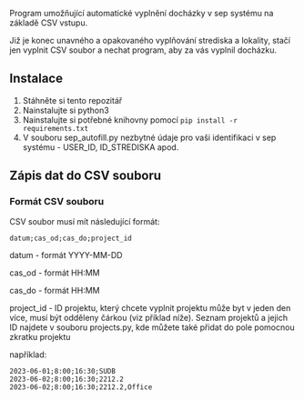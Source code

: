 Program umožňující automatické vyplnění docházky v sep systému na základě CSV vstupu.

Již je konec unavného a opakovaného vyplňování strediska a lokality, stačí jen vyplnit CSV soubor a nechat program, aby za vás vyplnil docházku.

## Instalace

1. Stáhněte si tento repozitář
2. Nainstalujte si python3
3. Nainstalujte si potřebné knihovny pomocí `pip install -r requirements.txt`
4. V souboru sep_autofill.py nezbytné údaje pro vaši identifikaci v sep systému - USER_ID, ID_STREDISKA apod.

## Zápis dat do CSV souboru

### Formát CSV souboru

CSV soubor musí mít následující formát:

```
datum;cas_od;cas_do;project_id
```

datum - formát YYYY-MM-DD

cas_od - formát HH:MM

cas_do - formát HH:MM

project_id - ID projektu, který chcete vyplnit projektu může byt v jeden den více, musí být odděleny čárkou (viz příklad níže). Seznam projektů a jejich ID najdete v souboru projects.py, kde můžete také přidat do pole pomocnou zkratku projektu

například:

```
2023-06-01;8:00;16:30;SUDB
2023-06-02;8:00;16:30;2212.2
2023-06-02;8:00;16:30;2212.2,Office
```

